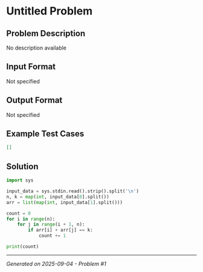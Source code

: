 # Untitled Problem

## Problem Description
No description available

## Input Format
Not specified

## Output Format
Not specified

## Example Test Cases
```json
[]
```

## Solution
```python
import sys

input_data = sys.stdin.read().strip().split('\n')
n, k = map(int, input_data[0].split())
arr = list(map(int, input_data[1].split()))

count = 0
for i in range(n):
    for j in range(i + 1, n):
        if arr[i] + arr[j] == k:
            count += 1

print(count)
```

---
*Generated on 2025-09-04 - Problem #1*